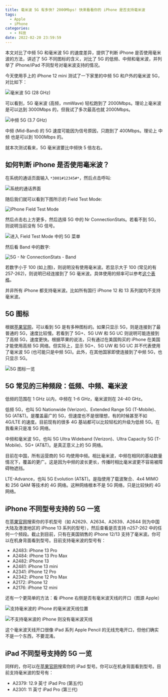 ```yaml
---
title: 毫米波 5G 有多快? 2000Mbps! 快来看看你的 iPhone 是否支持毫米波
tags:
  - Apple
  - iPhone
categories:
  - - 科技
date: 2022-02-20 23:59:59
---
```


本文对比了中频 5G 和毫米波 5G 的速度差异，提供了判断 iPhone 是否使用毫米波的方法，讲述了 5G 不同图标的含义，对比了 5G 的低频、中频和毫米波，并列举了 iPhone/iPad 不同型号对毫米波支持的情况。

今天使用手上的 iPhone 12 mini 测试了一下家里的中频 5G 和户外的毫米波 5G，对比如下：

<!-- more -->

![毫米波 5G (28 GHz)](/cdn-cgi/imagedelivery/6T-behmofKYLsxlrK0l_MQ/a8a88cbe-db0b-4d74-442d-7fedd95d2600/extra)

可以看到，5G 毫米波 (高频，mmWave) 轻松跑到了 2000Mbps。理论上毫米波是可以达到 3000Mbps 的，但我试了多次最高也就 2000Mbps。

![中频 5G (3.7 GHz)](/cdn-cgi/imagedelivery/6T-behmofKYLsxlrK0l_MQ/5dcea8be-761c-44cc-245a-50ea468a0b00/extra)

中频 (Mid-Band) 的 5G 速度可能因为信号原因，只跑到了 400Mbps。理论上 中频 也是可以到 1000Mbps 的。

就本次测试看来，5G 毫米波要比中频快 5 倍左右。

## 如何判断 iPhone 是否使用毫米波？

在系统的通话页面输入 `*3001#12345#*`，然后点击呼叫:

![系统的通话界面](/cdn-cgi/imagedelivery/6T-behmofKYLsxlrK0l_MQ/893f8af5-75fb-4dec-d4ad-bff5b76bd200/extra)

随后我们就可以看到下图所示的 Field Test Mode:

![iPhone Field Test Mode](/cdn-cgi/imagedelivery/6T-behmofKYLsxlrK0l_MQ/5dcea8be-761c-44cc-245a-50ea468a0b00/extra)

然后点击右上方更多，然后选择 5G 中的 Nr ConnectionStats。若看不到 5G，则说明当前没有 5G 信号。

![进入 Field Test Mode 中的 5G 菜单](/cdn-cgi/imagedelivery/6T-behmofKYLsxlrK0l_MQ/8633a9c8-aa7c-4385-29ba-04c498b90f00/extra)

然后看 Band 中的数字:

![5G - Nr ConnectionStats - Band](/cdn-cgi/imagedelivery/6T-behmofKYLsxlrK0l_MQ/611c5513-5f69-4c97-3de7-c4fee2a24700/extra)

若数字小于 100 (如上图)，则说明没有使用毫米波。若显示大于 100 (常见的有 257-262)，则说明已经连接到了 5G 毫米波。具体使用的频率可以参考[这个表格](https://en.wikipedia.org/wiki/5G_NR_frequency_bands#Frequency_bands)。

并非所有 iPhone 都支持毫米波。比如所有国行 iPhone 12 和 13 系列就均不支持毫米波。

## 5G 图标

根据[苹果官网](https://support.apple.com/zh-cn/HT211828)，可以看到 5G 是有多种图标的。如果只显示 5G，则是连接到了最普通的 5G，速度比较慢。若看到了 5G+、5G UW 和 5G UC 则说明可能连接到了高频 5G，速度更快。根据苹果的说法，只有通过在美国购买的 iPhone 在美国才能使用高频 5G 网络。但实际上，显示 5G+、5G UW 和 5G UC 并不代表使用了毫米波 5G  (也可能只是中频 5G)。此外，在其他国家即使连接到了中频 5G，也只显示 5G。

![5G 图标一览](/cdn-cgi/imagedelivery/6T-behmofKYLsxlrK0l_MQ/b854be96-8d2f-41ab-1410-6f125d1dc600/extra)

## 5G 常见的三种频段：低频、中频、毫米波

低频的范围在 1 GHz 以内，中频在 1-6 GHz，毫米波则在 24-40 GHz。

低频 5G，也叫 5G Nationwide (Verizon)、Extended Range 5G (T-Mobile)、5G (AT&T)。是覆盖最广的 5G，但速度也不是很理想，有的时候甚至不如 4G/LTE 的速度。目前现有的很多 4G 基站都可以比较轻松的升级为低频 5G。在我看来只是准 5G 网络。

中频和毫米波 5G，也叫 5G Ultra Wideband (Verizon)、Ultra Capacity 5G (T-Mobile)、5G+ (AT&T)。是真正意义上的 5G 网络。

目前在中国，所有运营商的 5G 均使用中频。相比毫米波，中频在相同的基站数量情况下，覆盖的更广。这是因为中频的波长更长，传播时相比毫米波更不容易被障碍物遮挡。

LTE-Advance，也叫 5G Evolution (AT&T)。是指使用了载波聚合、4x4 MIMO 和 256 QAM 等技术的 4G 网络。这种网络根本不是 5G 网络，只是比较快的 4G 网络。

## iPhone 不同型号支持的 5G 一览

在[苹果官网](https://www.apple.com.cn/iphone/cellular/)搜索你的手机型号（如 A2629、A2634、A2639、A2644 则为中国大陆及港澳地区的 iPhone 13 系列的型号），然后查看是否支持 n257-262 中的任何一个频段。截止到目前，只有在美国销售的 iPhone 12/13 支持了毫米波。你可以在机身背面看到型号。目前支持毫米波的型号有：

+ A2483: iPhone 13 Pro
+ A2484: iPhone 13 Pro Max
+ A2482: iPhone 13
+ A2481: iPhone 13 mini
+ A2341: iPhone 12 Pro
+ A2342: iPhone 12 Pro Max
+ A2172: iPhone 12
+ A2176: iPhone 12 mini

还有一个更简单的方法：看 iPhone 右侧是否有毫米波天线的开口（图源 Apple）

![支持毫米波的 iPhone 的毫米波天线位置](/cdn-cgi/imagedelivery/6T-behmofKYLsxlrK0l_MQ/362700f0-52e2-4b88-e3b4-e8dcfc9e6500/extra)

![不支持毫米波的 iPhone 则没有毫米波天线](/cdn-cgi/imagedelivery/6T-behmofKYLsxlrK0l_MQ/e2d925bc-93df-4d3f-1438-a362567e3d00/extra)

这个毫米波天线开口很像 iPad 系列 Apple Pencil 的无线充电开口，但他们确实不是一个东西，不要混淆。

## iPad 不同型号支持的 5G 一览

同样的，你可以在[苹果官网](https://www.apple.com.cn/ipad/cellular/networks/)搜索你的 iPad 型号。你可以在机身背面看到型号。目前支持毫米波的型号有：

+ A2379: 12.9 英寸 iPad Pro (第五代)
+ A2301: 11 英寸 iPad Pro (第三代)

